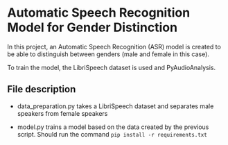 # Automatic Speech Recognition Model for Gender Distinction

In this project, an Automatic Speech Recognition (ASR) model is created to be able to distinguish between genders (male and female in this case).

To train the model, the LibriSpeech dataset is used and PyAudioAnalysis. 

## File description

- data_preparation.py takes a LibriSpeech dataset and separates male speakers from female speakers

- model.py trains a model based on the data created by the previous script. Should run the command `pip install -r requirements.txt`

